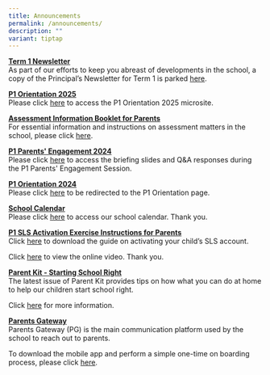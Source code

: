 ```yaml
---
title: Announcements
permalink: /announcements/
description: ""
variant: tiptap
---
```

<p><strong><u>Term 1 Newsletter</u></strong> 
<br>As part of our efforts to keep you abreast of developments in the school,
a copy of the Principal’s Newsletter for Term 1 is parked <a href="/files/Forms/2025/BGPS_001_Term_1_Letter_2025_Final_Version.pdf" rel="noopener noreferrer nofollow" target="_blank">here</a>.</p>
<p><strong><u>P1 Orientation 2025</u></strong> 
<br>Please click <a href="https://sites.google.com/moe.edu.sg/bedokgreenprimary" rel="noopener noreferrer nofollow" target="_blank">here</a> to
access the P1 Orientation 2025 microsite.</p>
<p><strong><u>Assessment Information Booklet for Parents</u></strong> 
<br>For essential information and instructions on assessment matters in the
school, please click <a href="/files/Assessment_Information_Booklet_2025_Final2.pdf" rel="noopener noreferrer nofollow" target="_blank">here</a>.</p>
<p><strong><u>P1 Parents' Engagement 2024</u></strong> 
<br>Please click <a href="https://www.bedokgreenpri.moe.edu.sg/partners/home-school-partnership/parents-engagement-2024/" rel="noopener noreferrer nofollow" target="_blank">here</a> to
access the briefing slides and Q&amp;A responses during the P1 Parents'
Engagement Session.</p>
<p><strong><u>P1 Orientation 2024</u></strong> 
<br>Please click <a href="https://go.gov.sg/bgpsp12024" rel="noopener noreferrer nofollow" target="_blank">here</a> to
be redirected to the P1 Orientation page.</p>
<p><strong><u>School Calendar</u></strong> 
<br>Please click <a href="https://www.bedokgreenpri.moe.edu.sg/schoolcalendar/" rel="noopener noreferrer nofollow" target="_blank">here</a> to
access our school calendar.&nbsp;Thank you.</p>
<p><strong><u>P1 SLS Activation Exercise Instructions for Parents</u></strong> 
<br>Click <a href="/partners/home-school-partnership/student-learning-space-sls-activation" rel="noopener noreferrer nofollow" target="_blank">here</a> to
download the guide on activating your child’s SLS account.&nbsp;</p>
<p>Click&nbsp;<a href="https://youtu.be/YTLJBmTqdYM" rel="noopener noreferrer nofollow" target="_blank">here</a>&nbsp;to
view the online video.&nbsp;Thank you.</p>
<p><strong><u>Parent Kit - Starting School Right</u></strong> 
<br>The latest issue of Parent Kit provides tips on how what you can do at
home to help our children start school right.</p>
<p>Click <a href="/files/Parent%20Kit%20-%20Starting%20School%20Right%20Jan%202020.pdf" rel="noopener noreferrer nofollow" target="_blank">here</a>&nbsp;for
more information.</p>
<p><strong><u>Parents Gateway</u></strong> 
<br>Parents Gateway (PG) is the main communication platform used by the school
to reach out to parents.</p>
<p>To download&nbsp;the mobile app&nbsp;and perform a simple one-time on
boarding process, please click <a href="/partners/home-school-partnership/parent-resource-kit" rel="noopener noreferrer nofollow" target="_blank">here</a>.</p>